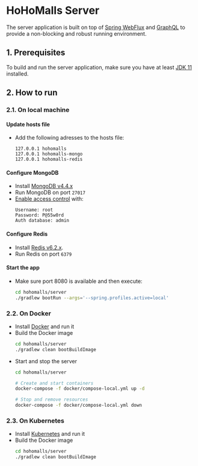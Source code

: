 # HoHoMalls Server

The server application is built on top
of [Spring WebFlux](https://docs.spring.io/spring-framework/docs/current/reference/html/web-reactive.html)
and [GraphQL](https://graphql.org/) to provide a non-blocking and robust running environment.

## 1. Prerequisites

To build and run the server application, make sure you have at least [JDK 11](http://openjdk.java.net/) installed.

## 2. How to run

### 2.1. On local machine

#### Update hosts file

- Add the following adresses to the hosts file:
    ````
    127.0.0.1 hohomalls
    127.0.0.1 hohomalls-mongo
    127.0.0.1 hohomalls-redis
    ````

#### Configure MongoDB

- Install [MongoDB v4.4.x](https://www.mongodb.com/try/download)
- Run MongoDB on port `27017`
- [Enable access control](https://docs.mongodb.com/v4.4/tutorial/enable-authentication/) with:
    ````
    Username: root
    Password: P@55w0rd
    Auth database: admin
    ````

#### Configure Redis

- Install [Redis v6.2.x](https://redis.io/download).
- Run Redis on port `6379`

#### Start the app

- Make sure port 8080 is available and then execute:
    ````bash
    cd hohomalls/server
    ./gradlew bootRun --args='--spring.profiles.active=local'
    ````

### 2.2. On Docker

- Install [Docker](https://www.docker.com/get-started) and run it
- Build the Docker image
    ````bash
    cd hohomalls/server
    ./gradlew clean bootBuildImage
    ````
- Start and stop the server
    ````bash
    cd hohomalls/server
    
    # Create and start containers
    docker-compose -f docker/compose-local.yml up -d
    
    # Stop and remove resources
    docker-compose -f docker/compose-local.yml down
    ````

### 2.3. On Kubernetes

- Install [Kubernetes](https://kubernetes.io/docs/setup/) and run it
- Build the Docker image
    ````bash
    cd hohomalls/server
    ./gradlew clean bootBuildImage
    ````